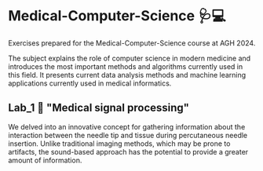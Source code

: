 # Medical-Computer-Science 🩺💻
Exercises prepared for the Medical-Computer-Science course at AGH 2024.

The subject explains the role of computer science in modern medicine and introduces the most important methods and algorithms currently used in this field. It presents current data analysis methods and machine learning applications currently used in medical informatics.

## **Lab_1** 💉 "Medical signal processing"
We delved into an innovative concept for gathering information about the interaction between the needle tip and tissue during percutaneous needle insertion. Unlike traditional imaging methods, which may be prone to artifacts, the sound-based approach has the potential to provide a greater amount of information.
